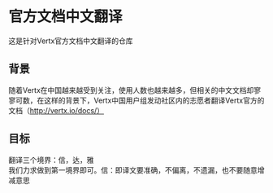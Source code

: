 # 官方文档中文翻译

这是针对Vertx官方文档中文翻译的仓库

## 背景

随着Vertx在中国越来越受到关注，使用人数也越来越多，但相关的中文文档却寥寥可数，在这样的背景下，Vertx中国用户组发动社区内的志愿者翻译Vertx官方的文档（http://vertx.io/docs/）

## 目标

翻译三个境界：信，达，雅  
我们力求做到第一境界即可。信：即译文要准确，不偏离，不遗漏，也不要随意增减意思